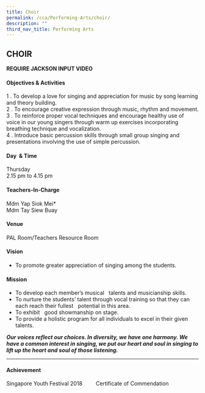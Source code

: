 ```yaml
---
title: Choir
permalink: /cca/Performing-Arts/choir/
description: ""
third_nav_title: Performing Arts
---
```

## CHOIR

**REQUIRE JACKSON INPUT VIDEO**

#### Objectives & Activities  
  
1 \.  To develop a love for singing and appreciation for music by song learning and theory building.<br>
2 \.  To encourage creative expression through music, rhythm and movement.<br>
3 \.  To reinforce proper vocal techniques and encourage healthy use of voice in our young singers through warm up exercises incorporating breathing technique and vocalization.<br>
4 \.  Introduce basic percussion skills through small group singing and presentations involving the use of simple percussion.

#### Day  & Time

Thursday<br>
2.15 pm to 4.15 pm

#### Teachers-In-Charge

Mdm Yap Siok Mei\*<br>
Mdm Tay Siew Buay

#### Venue

PAL Room/Teachers Resource Room

#### Vision

* To promote greater appreciation of singing among the students.

#### Mission

*   To develop each member’s musical   talents and musicianship skills.
*   To nurture the students’ talent through vocal training so that they can each reach their fullest   potential in this area.
*   To exhibit   good showmanship on stage.
*   To provide a holistic program for all individuals to excel in their given talents.

_**Our voices reflect our choices. In diversity, we have one harmony. We have a common interest in singing, we put our heart and soul in singing to lift up the heart and soul of those listening.**_

--- 

#### Achievement 

Singapore Youth Festival 2018         Certificate of Commendation